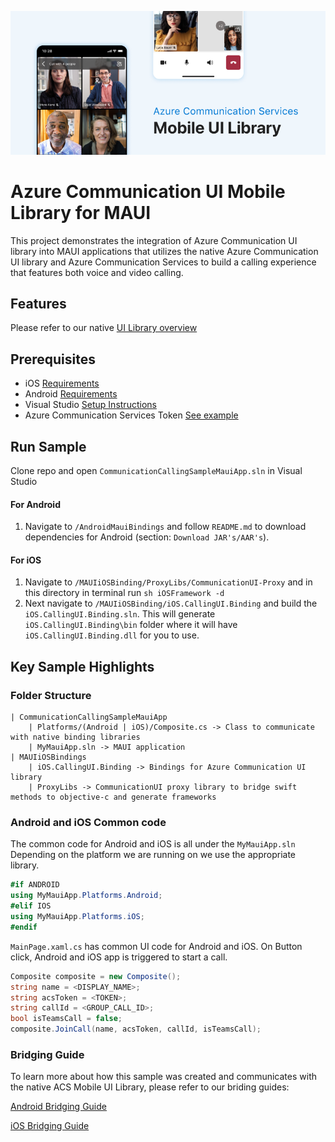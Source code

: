 ![Hero Image](/mobile-ui-library-hero-image.png)

# Azure Communication UI Mobile Library for MAUI

This project demonstrates the integration of Azure Communication UI library into MAUI applications that utilizes the native Azure Communication UI library and Azure Communication Services to build a calling experience that features both voice and video calling.

## Features

Please refer to our native [UI Library overview](https://docs.microsoft.com/en-us/azure/communication-services/concepts/ui-library/ui-library-overview?pivots=platform-mobile)

## Prerequisites

- iOS [Requirements](https://github.com/Azure/communication-ui-library-ios#requirements)
- Android [Requirements](https://github.com/Azure/communication-ui-library-android#prerequisites)
- Visual Studio [Setup Instructions](https://docs.microsoft.com/en-us/xamarin/get-started/installation/?pivots=macos)
- Azure Communication Services Token [See example](https://docs.microsoft.com/azure/communication-services/tutorials/trusted-service-tutorial)

## Run Sample

Clone repo and open `CommunicationCallingSampleMauiApp.sln` in Visual Studio

#### For Android

1. Navigate to `/AndroidMauiBindings` and follow `README.md` to download dependencies for Android (section: `Download JAR's/AAR's`).

#### For iOS

1. Navigate to `/MAUIiOSBinding/ProxyLibs/CommunicationUI-Proxy` and in this directory in terminal run `sh iOSFramework -d`
2. Next navigate to `/MAUIiOSBinding/iOS.CallingUI.Binding` and build the `iOS.CallingUI.Binding.sln`. This will generate `iOS.CallingUI.Binding\bin` folder where it will have `iOS.CallingUI.Binding.dll` for you to use.

## Key Sample Highlights

### Folder Structure

```
| CommunicationCallingSampleMauiApp
    | Platforms/(Android | iOS)/Composite.cs -> Class to communicate with native binding libraries
    | MyMauiApp.sln -> MAUI application
| MAUIiOSBindings
    | iOS.CallingUI.Binding -> Bindings for Azure Communication UI library
    | ProxyLibs -> CommunicationUI proxy library to bridge swift methods to objective-c and generate frameworks
```

### Android and iOS Common code

The common code for Android and iOS is all under the `MyMauiApp.sln`
Depending on the platform we are running on we use the appropriate library.

```cs
#if ANDROID
using MyMauiApp.Platforms.Android;
#elif IOS
using MyMauiApp.Platforms.iOS;
#endif
```

`MainPage.xaml.cs` has common UI code for Android and iOS. On Button click, Android and iOS app is triggered to start a call.

```cs
Composite composite = new Composite();
string name = <DISPLAY_NAME>;
string acsToken = <TOKEN>;
string callId = <GROUP_CALL_ID>;
bool isTeamsCall = false;
composite.JoinCall(name, acsToken, callId, isTeamsCall);
```

### Bridging Guide

To learn more about how this sample was created and communicates with the native ACS Mobile UI Library, please refer to our briding guides:

[Android Bridging Guide](XamarinAndroidBindings/README.md)

[iOS Bridging Guide](MAUIiOSBindings/README.md)
